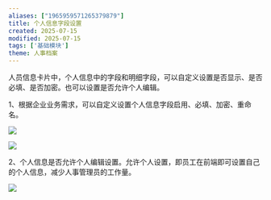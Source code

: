 ```yaml
---
aliases: ["1965959571265379879"]
title: 个人信息字段设置
created: 2025-07-15
modified: 2025-07-15
tags: ['基础模块']
theme: 人事档案
---
```


人员信息卡片中，个人信息中的字段和明细字段，可以自定义设置是否显示、是否必填、是否加密。也可以设置是否允许个人编辑。

1、根据企业业务需求，可以自定义设置个人信息字段启用、必填、加密、重命名。

![](f243ebe557dd2b2a56112bbd5e801d13.jpg)

![](1ffb7cf42bdcd2a5b0a460d4a00681a8.jpg)

2、个人信息是否允许个人编辑设置。允许个人设置，即员工在前端即可设置自己的个人信息，减少人事管理员的工作量。

![](b99937a39699ff19156cb34288d9120e.jpg)